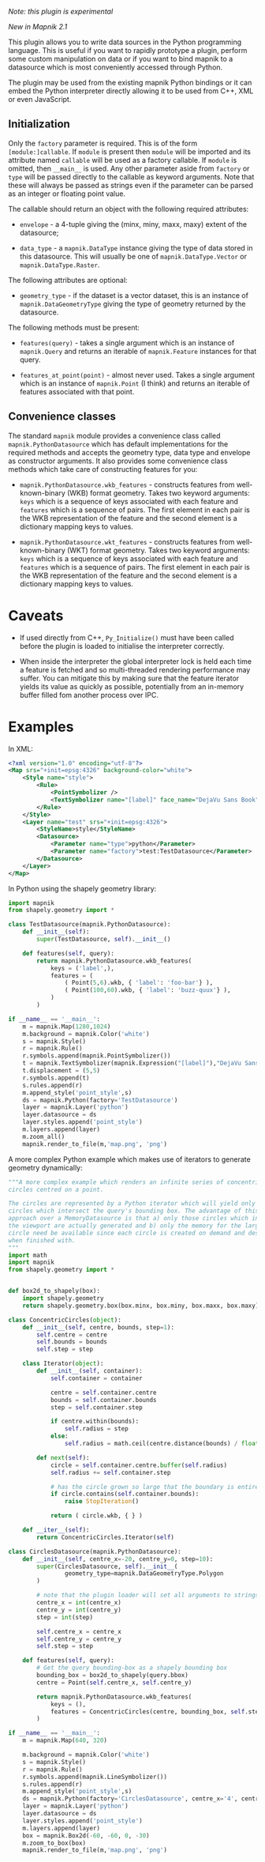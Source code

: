 _Note: this plugin is experimental_

_New in Mapnik 2.1_

This plugin allows you to write data sources in the Python programming language.
This is useful if you want to rapidly prototype a plugin, perform some custom
manipulation on data or if you want to bind mapnik to a datasource which is most
conveniently accessed through Python.

The plugin may be used from the existing mapnik Python bindings or it can embed
the Python interpreter directly allowing it to be used from C++, XML or even
JavaScript.

## Initialization

Only the `factory` parameter is required. This is of the form
`[module:]callable`. If `module` is present then `module` will be imported and
its attribute named `callable` will be used as a factory callable. If `module`
is omitted, then `__main__` is used. Any other parameter aside from `factory` or
`type` will be passed directly to the callable as keyword arguments. Note that
these will always be passed as strings even if the parameter can be parsed as an
integer or floating point value.

The callable should return an object with the following required attributes:

* `envelope` - a 4-tuple giving the (minx, miny, maxx, maxy) extent of the
  datasource;

* `data_type` - a `mapnik.DataType` instance giving the type of data stored in
  this datasource. This will usually be one of `mapnik.DataType.Vector` or
  `mapnik.DataType.Raster`.

The following attributes are optional:

* `geometry_type` - if the dataset is a vector dataset, this is an instance of
  `mapnik.DataGeometryType` giving the type of geometry returned by the
   datasource.

The following methods must be present:

* `features(query)` - takes a single argument which is an instance of
  `mapnik.Query` and returns an iterable of `mapnik.Feature` instances for that
  query.

* `features_at_point(point)` - almost never used. Takes a single argument which
  is an instance of `mapnik.Point` (I think) and returns an iterable of
  features associated with that point.

## Convenience classes

The standard `mapnik` module provides a convenience class called
`mapnik.PythonDatasource` which has default implementations for the required
methods and accepts the geometry type, data type and envelope as constructor
arguments. It also provides some convenience class methods which take care of
constructing features for you:

* `mapnik.PythonDatasource.wkb_features` - constructs features from
  well-known-binary (WKB) format geometry. Takes two keyword arguments: `keys`
  which is a sequence of keys associated with each feature and `features` which
  is a sequence of pairs. The first element in each pair is the WKB
  representation of the feature and the second element is a dictionary mapping
  keys to values.

* `mapnik.PythonDatasource.wkt_features` - constructs features from
  well-known-binary (WKT) format geometry. Takes two keyword arguments: `keys`
  which is a sequence of keys associated with each feature and `features` which
  is a sequence of pairs. The first element in each pair is the WKB
  representation of the feature and the second element is a dictionary mapping
  keys to values.

# Caveats

* If used directly from C++, `Py_Initialize()` must have been called before the
  plugin is loaded to initialise the interpreter correctly.

* When inside the interpreter the global interpreter lock is held each time a
  feature is fetched and so multi-threaded rendering performance may suffer. You
  can mitigate this by making sure that the feature iterator yields its value as
  quickly as possible, potentially from an in-memory buffer filled fom another
  process over IPC.

# Examples

In XML:

```xml
<?xml version="1.0" encoding="utf-8"?>
<Map srs="+init=epsg:4326" background-color="white">
    <Style name="style">
        <Rule>
            <PointSymbolizer />
            <TextSymbolizer name="[label]" face_name="DejaVu Sans Book" size="10" dx="5" dy="5"/>
        </Rule>
    </Style>
    <Layer name="test" srs="+init=epsg:4326">
        <StyleName>style</StyleName>
        <Datasource>
            <Parameter name="type">python</Parameter>
            <Parameter name="factory">test:TestDatasource</Parameter>
        </Datasource>
    </Layer>
</Map>
```

In Python using the shapely geometry library:

```python
import mapnik
from shapely.geometry import *

class TestDatasource(mapnik.PythonDatasource):
    def __init__(self):
        super(TestDatasource, self).__init__()

    def features(self, query):
        return mapnik.PythonDatasource.wkb_features(
            keys = ('label',), 
            features = (
                ( Point(5,6).wkb, { 'label': 'foo-bar'} ), 
                ( Point(100,60).wkb, { 'label': 'buzz-quux'} ), 
            )
        )

if __name__ == '__main__':
    m = mapnik.Map(1280,1024)
    m.background = mapnik.Color('white')
    s = mapnik.Style()
    r = mapnik.Rule()
    r.symbols.append(mapnik.PointSymbolizer())
    t = mapnik.TextSymbolizer(mapnik.Expression("[label]"),"DejaVu Sans Book",10,mapnik.Color('black'))
    t.displacement = (5,5)
    r.symbols.append(t)
    s.rules.append(r)
    m.append_style('point_style',s)
    ds = mapnik.Python(factory='TestDatasource')
    layer = mapnik.Layer('python')
    layer.datasource = ds
    layer.styles.append('point_style')
    m.layers.append(layer)
    m.zoom_all()
    mapnik.render_to_file(m,'map.png', 'png')
```

A more complex Python example which makes use of iterators to generate geometry
dynamically:

```python
"""A more complex example which renders an infinite series of concentric
circles centred on a point.

The circles are represented by a Python iterator which will yield only the
circles which intersect the query's bounding box. The advantage of this
approach over a MemoryDatasource is that a) only those circles which intersect
the viewport are actually generated and b) only the memory for the largest
circle need be available since each circle is created on demand and destroyed
when finished with.
"""
import math
import mapnik
from shapely.geometry import *


def box2d_to_shapely(box):
    import shapely.geometry
    return shapely.geometry.box(box.minx, box.miny, box.maxx, box.maxy)

class ConcentricCircles(object):
    def __init__(self, centre, bounds, step=1):
        self.centre = centre
        self.bounds = bounds
        self.step = step

    class Iterator(object):
        def __init__(self, container):
            self.container = container

            centre = self.container.centre
            bounds = self.container.bounds
            step = self.container.step

            if centre.within(bounds):
                self.radius = step
            else:
                self.radius = math.ceil(centre.distance(bounds) / float(step)) * step

        def next(self):
            circle = self.container.centre.buffer(self.radius)
            self.radius += self.container.step

            # has the circle grown so large that the boundary is entirely within it?
            if circle.contains(self.container.bounds):
                raise StopIteration()

            return ( circle.wkb, { } )

    def __iter__(self):
        return ConcentricCircles.Iterator(self)

class CirclesDatasource(mapnik.PythonDatasource):
    def __init__(self, centre_x=-20, centre_y=0, step=10):
        super(CirclesDatasource, self).__init__(
                geometry_type=mapnik.DataGeometryType.Polygon
        )

        # note that the plugin loader will set all arguments to strings and will not try to parse them
        centre_x = int(centre_x)
        centre_y = int(centre_y)
        step = int(step)

        self.centre_x = centre_x
        self.centre_y = centre_y
        self.step = step

    def features(self, query):
        # Get the query bounding-box as a shapely bounding box
        bounding_box = box2d_to_shapely(query.bbox)
        centre = Point(self.centre_x, self.centre_y)

        return mapnik.PythonDatasource.wkb_features(
            keys = (),
            features = ConcentricCircles(centre, bounding_box, self.step)
        )

if __name__ == '__main__':
    m = mapnik.Map(640, 320)

    m.background = mapnik.Color('white')
    s = mapnik.Style()
    r = mapnik.Rule()
    r.symbols.append(mapnik.LineSymbolizer())
    s.rules.append(r)
    m.append_style('point_style',s)
    ds = mapnik.Python(factory='CirclesDatasource', centre_x='4', centre_y='50')
    layer = mapnik.Layer('python')
    layer.datasource = ds
    layer.styles.append('point_style')
    m.layers.append(layer)
    box = mapnik.Box2d(-60, -60, 0, -30)
    m.zoom_to_box(box)
    mapnik.render_to_file(m,'map.png', 'png')
```
